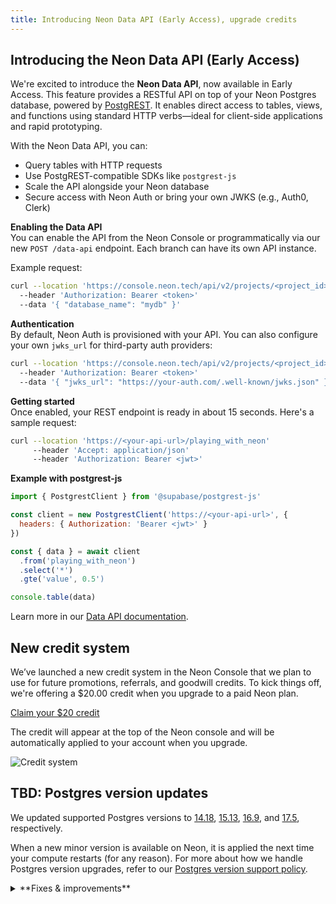 ```yaml
---
title: Introducing Neon Data API (Early Access), upgrade credits
---
```


## Introducing the Neon Data API (Early Access)

We're excited to introduce the **Neon Data API**, now available in Early Access. This feature provides a RESTful API on top of your Neon Postgres database, powered by [PostgREST](https://postgrest.org). It enables direct access to tables, views, and functions using standard HTTP verbs—ideal for client-side applications and rapid prototyping.

With the Neon Data API, you can:

- Query tables with HTTP requests
- Use PostgREST-compatible SDKs like `postgrest-js`
- Scale the API alongside your Neon database
- Secure access with Neon Auth or bring your own JWKS (e.g., Auth0, Clerk)

**Enabling the Data API**  
You can enable the API from the Neon Console or programmatically via our new `POST /data-api` endpoint. Each branch can have its own API instance.

Example request:

```bash
curl --location 'https://console.neon.tech/api/v2/projects/<project_id>/branches/<branch_id>/data-api'
  --header 'Authorization: Bearer <token>'
  --data '{ "database_name": "mydb" }'
```

**Authentication**  
By default, Neon Auth is provisioned with your API. You can also configure your own `jwks_url` for third-party auth providers:

```bash
curl --location 'https://console.neon.tech/api/v2/projects/<project_id>/branches/<branch_id>/data-api'
  --header 'Authorization: Bearer <token>'
  --data '{ "jwks_url": "https://your-auth.com/.well-known/jwks.json" }'
```

**Getting started**  
Once enabled, your REST endpoint is ready in about 15 seconds. Here's a sample request:

```bash
curl --location 'https://<your-api-url>/playing_with_neon'
     --header 'Accept: application/json'
     --header 'Authorization: Bearer <jwt>'
```

**Example with postgrest-js**

```javascript
import { PostgrestClient } from '@supabase/postgrest-js'

const client = new PostgrestClient('https://<your-api-url>', {
  headers: { Authorization: 'Bearer <jwt>' }
})

const { data } = await client
  .from('playing_with_neon')
  .select('*')
  .gte('value', 0.5')

console.table(data)
```

Learn more in our [Data API documentation](/docs/guides/data-api).

## New credit system

We’ve launched a new credit system in the Neon Console that we plan to use for future promotions, referrals, and goodwill credits. To kick things off, we're offering a $20.00 credit when you upgrade to a paid Neon plan.

[Claim your $20 credit](https://t.co/RryvWZIxWX)

The credit will appear at the top of the Neon console and will be automatically applied to your account when you upgrade.

![Credit system](/docs/relnotes/credit_system.png)

## TBD: Postgres version updates

We updated supported Postgres versions to [14.18](https://www.postgresql.org/docs/release/14.19/), [15.13](https://www.postgresql.org/docs/release/15.13/), [16.9](https://www.postgresql.org/docs/release/16.9/), and [17.5](https://www.postgresql.org/docs/release/17.5/), respectively.

When a new minor version is available on Neon, it is applied the next time your compute restarts (for any reason). For more about how we handle Postgres version upgrades, refer to our [Postgres version support policy](/docs/postgresql/postgres-version-policy).

<details>

<summary>**Fixes & improvements**</summary>

- **Neon MCP Server**

  - We added a new MCP client authentication request dialog to the remote Neon MCP Server that displays the MCP client's name, website, and redirect URIs before authentication begins. The approvals are saved to a signed cookie for subsequent authentication requests.

- **Private Networking**

  - Fixed an issue that prevented some Private Networking users from using Private DNS. 

- **Neon Console**

  - Various UI improvements and bug fixes

- **Neon API**

  - Performance optimizations for API endpoints

- **Drizzle Studio update**

  The Drizzle Studio integration that powers the **Tables** page in the Neon Console has been updated to version 1.0.21. For the latest improvements and fixes, see the [Neon Drizzle Studio Integration Changelog](https://github.com/neondatabase/neon-drizzle-studio-changelog/blob/main/CHANGELOG.md).

- **Fixes**

  - tbd

</details>
